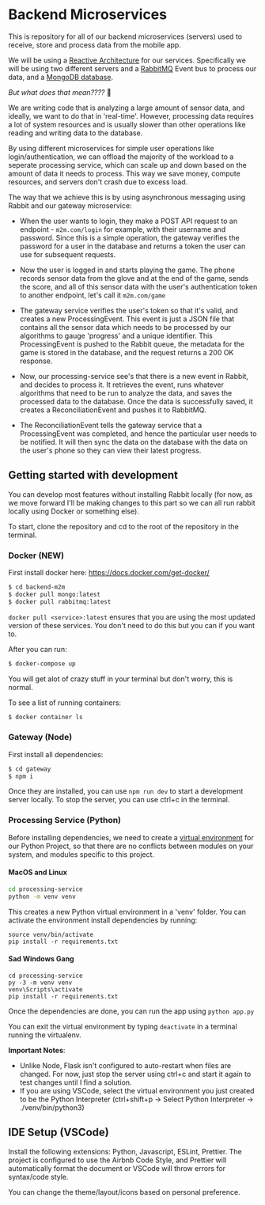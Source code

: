 # Backend Microservices  

This is repository for all of our backend microservices (servers) used to receive, store and process data from the mobile app.

We will be using a [Reactive Architecture](https://medium.com/ceoquest/in-the-loop-chapter-24-reactive-systems-and-microservices-architecture-e92493ea60) for our services. Specifically we will be using two different servers and a [RabbitMQ](https://www.rabbitmq.com/) Event bus to process our data, and a [MongoDB database](https://www.mongodb.com/).

*But what does that mean????* 🤯  

We are writing code that is analyzing a large amount of sensor data, and ideally, we want to do that in 'real-time'. However, processing data requires a lot of system resources and is usually slower than other operations like reading and writing data to the database. 

By using different microservices for simple user operations like login/authentication, we can offload the majority of the workload to a seperate processing service, which can scale up and down based on the amount of data it needs to process. This way we save money, compute resources, and servers don't crash due to excess load.  

The way that we achieve this is by using asynchronous messaging using Rabbit and our gateway microservice: 

- When the user wants to login, they make a POST API request to an endpoint - `m2m.com/login` for example, with their username and password. Since this is a simple operation, the gateway verifies the password for a user in the database and returns a token the user can use for subsequent requests. 

- Now the user is logged in and starts playing the game. The phone records sensor data from the glove and at the end of the game, sends the score, and all of this sensor data with the user's authentication token to another endpoint, let's call it `m2m.com/game` 

- The gateway service verifies the user's token so that it's valid, and creates a new ProcessingEvent. This event is just a JSON file that contains all the sensor data which needs to be processed by our algorithms to gauge 'progress' and a unique identifier. This ProcessingEvent is pushed to the Rabbit queue, the metadata for the game is stored in the database, and the request returns a 200 OK response.

- Now, our processing-service see's that there is a new event in Rabbit, and decides to process it. It retrieves the event, runs whatever algorithms that need to be run to analyze the data, and saves the processed data to the database. Once the data is successfully saved, it creates a ReconciliationEvent and pushes it to RabbitMQ. 

- The ReconciliationEvent tells the gateway service that a ProcessingEvent was completed, and hence the particular user needs to be notified. It will then sync the data on the database with the data on the user's phone so they can view their latest progress. 


## Getting started with development 

You can develop most features without installing Rabbit locally (for now, as we move forward I'll be making changes to this part so we can all run rabbit locally using Docker or something else). 

To start, clone the repository and cd to the root of the repository in the terminal.

### Docker (NEW)
First install docker here: https://docs.docker.com/get-docker/

```bash
$ cd backend-m2m
$ docker pull mongo:latest
$ docker pull rabbitmq:latest 
```

`docker pull <service>:latest` ensures that you are using the most updated version of these services. You don't need to do this but you can if you want to. 

After you can run:

```bash
$ docker-compose up
```

You will get alot of crazy stuff in your terminal but don't worry, this is normal. 

To see a list of running containers: 

```bash
$ docker container ls
```

### Gateway (Node)

First install all dependencies:

```bash
$ cd gateway 
$ npm i
```

Once they are installed, you can use `npm run dev` to start a development server locally. To stop the server, you can use ctrl+c in the terminal.

### Processing Service (Python)

Before installing dependencies, we need to create a [virtual environment](https://www.geeksforgeeks.org/create-virtual-environment-using-venv-python/) for our Python Project, so that there are no conflicts between modules on your system, and modules specific to this project.

#### MacOS and Linux
```bash
cd processing-service
python -m venv venv
```
This creates a new Python virtual environment in a 'venv' folder. You can activate the environment install dependencies by running:
```
source venv/bin/activate 
pip install -r requirements.txt
```

#### Sad Windows Gang 
```
cd processing-service
py -3 -m venv venv
venv\Scripts\activate
pip install -r requirements.txt
```

Once the dependencies are done, you can run the app using `python app.py`

You can exit the virtual environment by typing `deactivate` in a terminal running the virtualenv. 

**Important Notes**: 
- Unlike Node, Flask isn't configured to auto-restart when files are changed. For now, just stop the server using ctrl+c and start it again to test changes until I find a solution. 
- If you are using VSCode, select the virtual environment you just created to be the Python Interpreter (ctrl+shift+p -> Select Python Interpreter -> ./venv/bin/python3)

## IDE Setup (VSCode)

Install the following extensions: Python, Javascript, ESLint, Prettier. The project is configured to use the Airbnb Code Style, and Prettier will automatically format the document or VSCode will throw errors for syntax/code style. 

You can change the theme/layout/icons based on personal preference. 

